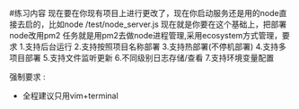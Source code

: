 #练习内容
现在要在你现有项目上进行更改了，现在你启动服务还是用的node直接去启的，比如node /test/node_server.js 现在就是你要在这个基础上，把部署node改用pm2
任务就是用pm2去做node进程管理,采用ecosystem方式管理，要求
1.支持后台运行
2.支持按照项目名称部署
3.支持热部署(不停机部署)
4.支持多项目部署
5.支持文件监听更新
6.不同级别日志存储/查看
7.支持环境变量配置

强制要求 :
- 全程建议只用vim+terminal

